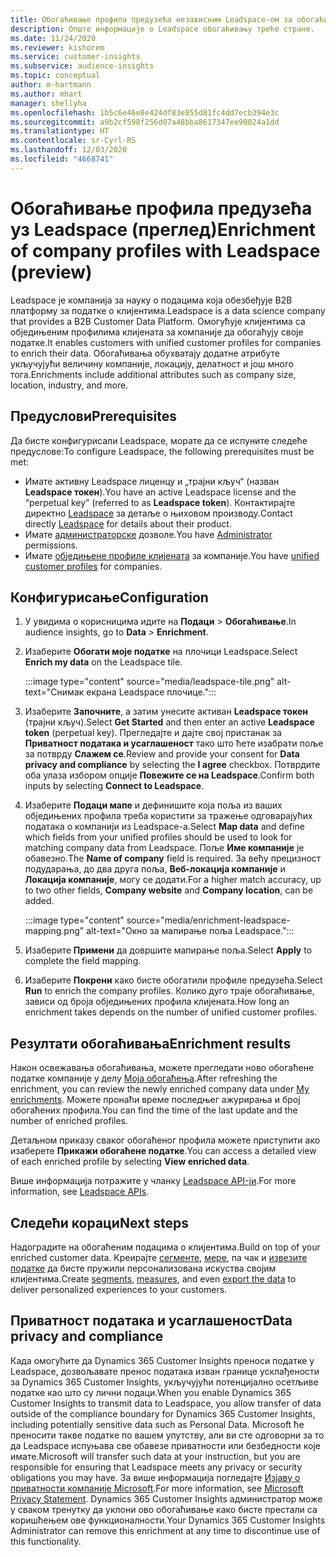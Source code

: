 ```yaml
---
title: Обогаћивање профила предузећа независним Leadspace-ом за обогаћивање
description: Опште информације о Leadspace обогаћивању треће стране.
ms.date: 11/24/2020
ms.reviewer: kishorem
ms.service: customer-insights
ms.subservice: audience-insights
ms.topic: conceptual
author: m-hartmann
ms.author: mhart
manager: shellyha
ms.openlocfilehash: 1b5c6e46e8e424df83e855d81fc4dd7ecb394e3c
ms.sourcegitcommit: a9b2cf598f256d07a48bba8617347ee90024a1dd
ms.translationtype: HT
ms.contentlocale: sr-Cyrl-RS
ms.lasthandoff: 12/03/2020
ms.locfileid: "4668741"
---
```

# <a name="enrichment-of-company-profiles-with-leadspace-preview"></a><span data-ttu-id="0572d-103">Обогаћивање профила предузећа уз Leadspace (преглед)</span><span class="sxs-lookup"><span data-stu-id="0572d-103">Enrichment of company profiles with Leadspace (preview)</span></span>

<span data-ttu-id="0572d-104">Leadspace је компанија за науку о подацима која обезбеђује B2B платформу за податке о клијентима.</span><span class="sxs-lookup"><span data-stu-id="0572d-104">Leadspace is a data science company that provides a B2B Customer Data Platform.</span></span> <span data-ttu-id="0572d-105">Омогућује клијентима са обједињеним профилима клијената за компаније да обогаћују своје податке.</span><span class="sxs-lookup"><span data-stu-id="0572d-105">It enables customers with unified customer profiles for companies to enrich their data.</span></span> <span data-ttu-id="0572d-106">Обогаћивања обухватају додатне атрибуте укључујући величину компаније, локацију, делатност и још много тога.</span><span class="sxs-lookup"><span data-stu-id="0572d-106">Enrichments include additional attributes such as company size, location, industry, and more.</span></span>

## <a name="prerequisites"></a><span data-ttu-id="0572d-107">Предуслови</span><span class="sxs-lookup"><span data-stu-id="0572d-107">Prerequisites</span></span>

<span data-ttu-id="0572d-108">Да бисте конфигурисали Leadspace, морате да се испуните следеће предуслове:</span><span class="sxs-lookup"><span data-stu-id="0572d-108">To configure Leadspace, the following prerequisites must be met:</span></span>

- <span data-ttu-id="0572d-109">Имате активну Leadspace лиценцу и „трајни кључ“ (назван **Leadspace токен**).</span><span class="sxs-lookup"><span data-stu-id="0572d-109">You have an active Leadspace license and the “perpetual key” (referred to as **Leadspace token**).</span></span> <span data-ttu-id="0572d-110">Контактирајте директно [Leadspace](https://www.leadspace.com/products/leadspace-on-demand/) за детаље о њиховом производу.</span><span class="sxs-lookup"><span data-stu-id="0572d-110">Contact directly [Leadspace](https://www.leadspace.com/products/leadspace-on-demand/) for details about their product.</span></span>
- <span data-ttu-id="0572d-111">Имате [администраторске](permissions.md#administrator) дозволе.</span><span class="sxs-lookup"><span data-stu-id="0572d-111">You have [Administrator](permissions.md#administrator) permissions.</span></span>
- <span data-ttu-id="0572d-112">Имате [обједињене профиле клијената](customer-profiles.md) за компаније.</span><span class="sxs-lookup"><span data-stu-id="0572d-112">You have [unified customer profiles](customer-profiles.md) for companies.</span></span>

## <a name="configuration"></a><span data-ttu-id="0572d-113">Конфигурисање</span><span class="sxs-lookup"><span data-stu-id="0572d-113">Configuration</span></span>

1. <span data-ttu-id="0572d-114">У увидима о корисницима идите на **Подаци** > **Обогаћивање**.</span><span class="sxs-lookup"><span data-stu-id="0572d-114">In audience insights, go to **Data** > **Enrichment**.</span></span>

1. <span data-ttu-id="0572d-115">Изаберите **Обогати моје податке** на плочици Leadspace.</span><span class="sxs-lookup"><span data-stu-id="0572d-115">Select **Enrich my data** on the Leadspace tile.</span></span>

   :::image type="content" source="media/leadspace-tile.png" alt-text="Снимак екрана Leadspace плочице.":::

1. <span data-ttu-id="0572d-117">Изаберите **Започните**, а затим унесите активан **Leadspace токен** (трајни кључ).</span><span class="sxs-lookup"><span data-stu-id="0572d-117">Select **Get Started** and then enter an active **Leadspace token** (perpetual key).</span></span> <span data-ttu-id="0572d-118">Прегледајте и дајте свој пристанак за **Приватност података и усаглашеност** тако што ћете изабрати поље за потврду **Слажем се**.</span><span class="sxs-lookup"><span data-stu-id="0572d-118">Review and provide your consent for **Data privacy and compliance** by selecting the **I agree** checkbox.</span></span> <span data-ttu-id="0572d-119">Потврдите оба улаза избором опције **Повежите се на Leadspace**.</span><span class="sxs-lookup"><span data-stu-id="0572d-119">Confirm both inputs by selecting **Connect to Leadspace**.</span></span>

1. <span data-ttu-id="0572d-120">Изаберите **Подаци мапе** и дефинишите која поља из ваших обједињених профила треба користити за тражење одговарајућих података о компанији из Leadspace-а.</span><span class="sxs-lookup"><span data-stu-id="0572d-120">Select **Map data** and define which fields from your unified profiles should be used to look for matching company data from Leadspace.</span></span> <span data-ttu-id="0572d-121">Поље **Име компаније** је обавезно.</span><span class="sxs-lookup"><span data-stu-id="0572d-121">The **Name of company** field is required.</span></span> <span data-ttu-id="0572d-122">За већу прецизност подударања, до два друга поља, **Веб-локација компаније** и **Локација компаније**, могу се додати.</span><span class="sxs-lookup"><span data-stu-id="0572d-122">For a higher match accuracy, up to two other fields, **Company website** and **Company location**, can be added.</span></span>

   :::image type="content" source="media/enrichment-leadspace-mapping.png" alt-text="Окно за мапирање поља Leadspace.":::
   
1. <span data-ttu-id="0572d-124">Изаберите **Примени** да довршите мапирање поља.</span><span class="sxs-lookup"><span data-stu-id="0572d-124">Select **Apply** to complete the field mapping.</span></span>

1. <span data-ttu-id="0572d-125">Изаберите **Покрени** како бисте обогатили профиле предузећа.</span><span class="sxs-lookup"><span data-stu-id="0572d-125">Select **Run** to enrich the company profiles.</span></span> <span data-ttu-id="0572d-126">Колико дуго траје обогаћивање, зависи од броја обједињених профила клијената.</span><span class="sxs-lookup"><span data-stu-id="0572d-126">How long an enrichment takes depends on the number of unified customer profiles.</span></span>

## <a name="enrichment-results"></a><span data-ttu-id="0572d-127">Резултати обогаћивања</span><span class="sxs-lookup"><span data-stu-id="0572d-127">Enrichment results</span></span>

<span data-ttu-id="0572d-128">Након освежавања обогаћивања, можете прегледати ново обогаћене податке компаније у делу [Моја обогаћења](enrichment-hub.md).</span><span class="sxs-lookup"><span data-stu-id="0572d-128">After refreshing the enrichment, you can review the newly enriched company data under [My enrichments](enrichment-hub.md).</span></span> <span data-ttu-id="0572d-129">Можете пронаћи време последњег ажурирања и број обогаћених профила.</span><span class="sxs-lookup"><span data-stu-id="0572d-129">You can find the time of the last update and the number of enriched profiles.</span></span>

<span data-ttu-id="0572d-130">Детаљном приказу сваког обогаћеног профила можете приступити ако изаберете **Прикажи обогаћене податке**.</span><span class="sxs-lookup"><span data-stu-id="0572d-130">You can access a detailed view of each enriched profile by selecting **View enriched data**.</span></span>

<span data-ttu-id="0572d-131">Више информација потражите у чланку [Leadspace API-ји](https://support.leadspace.com/hc/en-us/sections/201997649-API).</span><span class="sxs-lookup"><span data-stu-id="0572d-131">For more information, see [Leadspace APIs](https://support.leadspace.com/hc/en-us/sections/201997649-API).</span></span>

## <a name="next-steps"></a><span data-ttu-id="0572d-132">Следећи кораци</span><span class="sxs-lookup"><span data-stu-id="0572d-132">Next steps</span></span>

<span data-ttu-id="0572d-133">Надоградите на обогаћеним подацима о клијентима.</span><span class="sxs-lookup"><span data-stu-id="0572d-133">Build on top of your enriched customer data.</span></span> <span data-ttu-id="0572d-134">Креирајте [сегменте](segments.md), [мере](measures.md), па чак и [извезите податке](export-destinations.md) да бисте пружили персонализована искуства својим клијентима.</span><span class="sxs-lookup"><span data-stu-id="0572d-134">Create [segments](segments.md), [measures](measures.md), and even [export the data](export-destinations.md) to deliver personalized experiences to your customers.</span></span>

## <a name="data-privacy-and-compliance"></a><span data-ttu-id="0572d-135">Приватност података и усаглашеност</span><span class="sxs-lookup"><span data-stu-id="0572d-135">Data privacy and compliance</span></span>

<span data-ttu-id="0572d-136">Када омогућите да Dynamics 365 Customer Insights преноси податке у Leadspace, дозвољавате пренос података изван границе усклађености за Dynamics 365 Customer Insights, укључујући потенцијално осетљиве податке као што су лични подаци.</span><span class="sxs-lookup"><span data-stu-id="0572d-136">When you enable Dynamics 365 Customer Insights to transmit data to Leadspace, you allow transfer of data outside of the compliance boundary for Dynamics 365 Customer Insights, including potentially sensitive data such as Personal Data.</span></span> <span data-ttu-id="0572d-137">Microsoft ће преносити такве податке по вашем упутству, али ви сте одговорни за то да Leadspace испуњава све обавезе приватности или безбедности које имате.</span><span class="sxs-lookup"><span data-stu-id="0572d-137">Microsoft will transfer such data at your instruction, but you are responsible for ensuring that Leadspace meets any privacy or security obligations you may have.</span></span> <span data-ttu-id="0572d-138">За више информација погледајте [Изјаву о приватности компаније Microsoft](https://go.microsoft.com/fwlink/?linkid=396732).</span><span class="sxs-lookup"><span data-stu-id="0572d-138">For more information, see [Microsoft Privacy Statement](https://go.microsoft.com/fwlink/?linkid=396732).</span></span>
<span data-ttu-id="0572d-139">Dynamics 365 Customer Insights администратор може у сваком тренутку да уклони ово обогаћивање како бисте престали са коришћењем ове функционалности.</span><span class="sxs-lookup"><span data-stu-id="0572d-139">Your Dynamics 365 Customer Insights Administrator can remove this enrichment at any time to discontinue use of this functionality.</span></span>